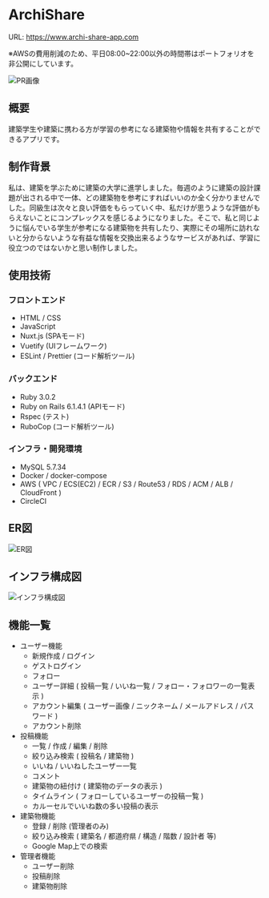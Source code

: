 # ArchiShare

URL: https://www.archi-share-app.com

※AWSの費用削減のため、平日08:00~22:00以外の時間帯はポートフォリオを非公開にしています。

![PR画像](https://user-images.githubusercontent.com/80773869/150808642-210b8ec9-a7bf-4db9-89f8-a437e1184e1a.png)

## 概要
建築学生や建築に携わる方が学習の参考になる建築物や情報を共有することができるアプリです。

## 制作背景
私は、建築を学ぶために建築の大学に進学しました。毎週のように建築の設計課題が出される中で一体、どの建築物を参考にすればいいのか全く分かりませんでした。同級生は次々と良い評価をもらっていく中、私だけが思うような評価がもらえないことにコンプレックスを感じるようになりました。そこで、私と同じように悩んでいる学生が参考になる建築物を共有したり、実際にその場所に訪れないと分からないような有益な情報を交換出来るようなサービスがあれば、学習に役立つのではないかと思い制作しました。

## 使用技術

### フロントエンド
- HTML / CSS
- JavaScript
- Nuxt.js (SPAモード)
- Vuetify (UIフレームワーク)
- ESLint / Prettier (コード解析ツール)

### バックエンド
- Ruby 3.0.2
- Ruby on Rails 6.1.4.1 (APIモード)
- Rspec (テスト)
- RuboCop (コード解析ツール)

### インフラ・開発環境
- MySQL 5.7.34
- Docker / docker-compose
- AWS ( VPC / ECS(EC2) / ECR / S3 / Route53 / RDS / ACM / ALB / CloudFront )
- CircleCI

## ER図

![ER図](https://user-images.githubusercontent.com/80773869/149650599-a522bdf8-1efc-4c10-8b40-20367d21eacb.png)

## インフラ構成図

![インフラ構成図](https://user-images.githubusercontent.com/80773869/172495103-ab302ac8-7879-4c4c-aa20-8a36ad2fab12.png)

## 機能一覧

- ユーザー機能
  - 新規作成 / ログイン
  - ゲストログイン
  - フォロー
  - ユーザー詳細 ( 投稿一覧 / いいね一覧 / フォロー・フォロワーの一覧表示 )
  - アカウント編集 ( ユーザー画像 / ニックネーム / メールアドレス / パスワード )
  - アカウント削除
- 投稿機能
  - 一覧 / 作成 / 編集 / 削除
  - 絞り込み検索 ( 投稿名 / 建築物 )
  - いいね / いいねしたユーザー一覧
  - コメント
  - 建築物の紐付け ( 建築物のデータの表示 )
  - タイムライン ( フォローしているユーザーの投稿一覧 )
  - カルーセルでいいね数の多い投稿の表示
- 建築物機能
  - 登録 / 削除 (管理者のみ)
  - 絞り込み検索 ( 建築名 / 都道府県 / 構造 / 階数 / 設計者 等)
  - Google Map上での検索
- 管理者機能
  - ユーザー削除
  - 投稿削除
  - 建築物削除
